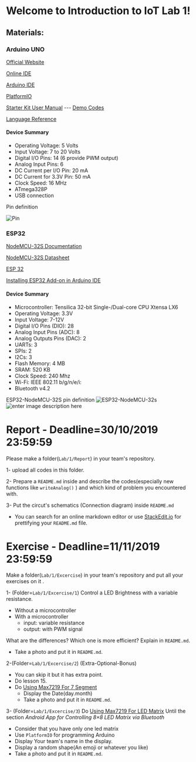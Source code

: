 # Welcome to Introduction to IoT Lab 1!

## Materials:
### Arduino UNO
[Official Website](https://arduino.cc)

[Online IDE](https://create.arduino.cc/)

[Arduino IDE](https://www.arduino.cc/en/Main/Software)

[PlatformIO](https://platformio.org/)

[Starter Kit User Manual](https://www.elecrow.com/download/Starter%20Kit%20for%20Arduino(user%20manual).pdf) --- [Demo Codes](https://www.elecrow.com/download/Arduino_Demo_Code.zip)

[Language Reference](http://wiring.org.co/reference/) 

#### Device Summary
-   Operating Voltage: 5 Volts
-   Input Voltage: 7 to 20 Volts
-   Digital I/O Pins: 14 (6 provide PWM output)
-   Analog Input Pins: 6
-   DC Current per I/O Pin: 20 mA
-   DC Current for 3.3V Pin: 50 mA
-   Clock Speed: 16 MHz
-   ATmega328P
-   USB connection

Pin definition

![Pin](https://components101.com/sites/default/files/component_pin/Arduino-Uno-Pin-Diagram.png)
### ESP32
[NodeMCU-32S Documentation](https://nodemcu.readthedocs.io/en/dev-esp32/)

[NodeMCU-32S Datasheet](https://wiki.ai-thinker.com/_media/esp32/docs/nodemcu-32s_product_specification.pdf)

[ESP 32](http://esp32.net/)

[Installing ESP32 Add-on in Arduino IDE](https://randomnerdtutorials.com/installing-the-esp32-board-in-arduino-ide-windows-instructions/)
#### Device Summary
-   Microcontroller: Tensilica 32-bit Single-/Dual-core CPU Xtensa LX6
-   Operating Voltage: 3.3V  
-   Input Voltage: 7-12V
-   Digital I/O Pins (DIO): 28  
-   Analog Input Pins (ADC): 8
-   Analog Outputs Pins (DAC): 2 
-   UARTs: 3
-   SPIs: 2
-   I2Cs: 3
-   Flash Memory: 4 MB
-   SRAM: 520 KB
-   Clock Speed: 240 Mhz
-   Wi-Fi: IEEE 802.11 b/g/n/e/i:
- Bluetooth v4.2
  
ESP32-NodeMCU-32S pin definition
![ESP32-NodeMCU-32s](http://www.shenzhen2u.com/image/catalog/Module/NodeMCU-32S/nodemcu_32s_pin.png)
![enter image description here](https://docs.zerynth.com/latest/_images/nodemcu_esp32_pin.jpg)


# Report - Deadline=30/10/2019 23:59:59
 Please make a folder(`Lab/1/Report`) in your team's repository.
 
 1- upload all codes in this folder.
 
 2- Prepare a `README.md` inside and describe the codes(especially new functions like `writeAnalog()` ) and which kind of problem you encountered with.
 
 3- Put the circut's schematics (Connection diagram) inside `README.md` 
 
 - You can search for an online markdown editor or use [StackEdit.io](https://stackedit.io/app) for prettifying your `README.md` file.
 
 # Exercise - Deadline=11/11/2019 23:59:59
 Make a folder(`Lab/1/Excercise`) in your team's repository and put all your exercises on it . 
 
1- (Folder=`Lab/1/Excercise/1`) Control a LED Brightness with a variable resistance.
- Without a microcontroller
- With a microcontroller
  - input: variable resistance
  - output: with PWM signal
  
What are the differences?
Which one is more efficient? Explain in `README.md`.
- Take a photo and put it in `README.md`.

2-(Folder=`Lab/1/Excercise/2`) (Extra-Optional-Bonus) 
  - You can skip it but it has extra point.
  - Do lesson 15.
  - Do [Using Max7219 For 7 Segment](https://thecustomizewindows.com/2017/11/arduino-max-7219-cng-basic-circuit-led-7-segment-displays/)
     - Display the Date(day.month)
     - Take a photo and put it in `README.md`.


3- (Folder=`Lab/1/Excercise/3`) Do [Using Max7219 For LED Matrix](https://howtomechatronics.com/tutorials/arduino/8x8-led-matrix-max7219-tutorial-scrolling-text-android-control-via-bluetooth/) Until the section *Android App for Controlling 8×8 LED Matrix via Bluetooth*
- Consider that you have only one led matrix
- Use `PlatformIO` for programming Arduino
- Display Your team's name in the display.
- Display a random shape(An emoji or whatever you like)
- Take a photo and put it in `README.md`.

